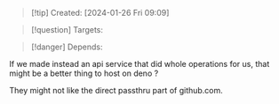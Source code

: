 
>[!tip] Created: [2024-01-26 Fri 09:09]

>[!question] Targets: 

>[!danger] Depends: 

If we made instead an api service that did whole operations for us, that might be a better thing to host on deno ?

They might not like the direct passthru part of github.com.
